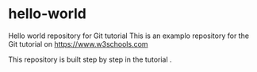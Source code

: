 # hello-world
Hello world repository for Git tutorial
This is an examplo repository for the Git tutorial on
https://www.w3schools.com

This repository is built step by step in the tutorial
.
